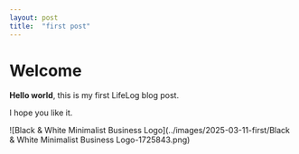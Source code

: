 ```yaml
---
layout: post
title:  "first post"
---
```


 # Welcome

 **Hello world**, this is my first LifeLog blog post.

 I hope you like it.

![Black & White Minimalist Business Logo](../images/2025-03-11-first/Black & White Minimalist Business Logo-1725843.png)
